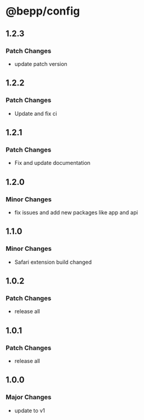 # @bepp/config

## 1.2.3

### Patch Changes

- update patch version

## 1.2.2

### Patch Changes

- Update and fix ci

## 1.2.1

### Patch Changes

- Fix and update documentation

## 1.2.0

### Minor Changes

- fix issues and add new packages like app and api

## 1.1.0

### Minor Changes

- Safari extension build changed

## 1.0.2

### Patch Changes

- release all

## 1.0.1

### Patch Changes

- release all

## 1.0.0

### Major Changes

- update to v1
